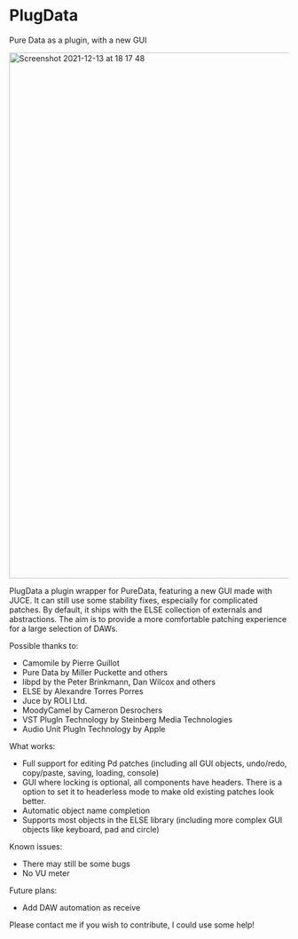 # PlugData
Pure Data as a plugin, with a new GUI

<img width="948" alt="Screenshot 2021-12-13 at 18 17 48" src="https://user-images.githubusercontent.com/44585538/146430791-d3ca9baf-32ae-4156-9e37-d458c065615a.png">



PlugData a plugin wrapper for PureData, featuring a new GUI made with JUCE. It can still use some stability fixes, especially for complicated patches. By default, it ships with the ELSE collection of externals and abstractions. The aim is to provide a more comfortable patching experience for a large selection of DAWs.

Possible thanks to:

- Camomile by Pierre Guillot
- Pure Data by Miller Puckette and others
- libpd by the Peter Brinkmann, Dan Wilcox and others
- ELSE by Alexandre Torres Porres
- Juce by ROLI Ltd.
- MoodyCamel by Cameron Desrochers
- VST PlugIn Technology by Steinberg Media Technologies
- Audio Unit PlugIn Technology by Apple

What works:
- Full support for editing Pd patches (including all GUI objects, undo/redo, copy/paste, saving, loading, console)
- GUI where locking is optional, all components have headers. There is a option to set it to headerless mode to make old existing patches look better.
- Automatic object name completion
- Supports most objects in the ELSE library (including more complex GUI objects like keyboard, pad and circle)

Known issues:
- There may still be some bugs
- No VU meter

Future plans:
- Add DAW automation as receive

Please contact me if you wish to contribute, I could use some help!
